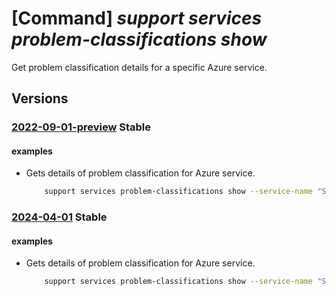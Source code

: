 # [Command] _support services problem-classifications show_

Get problem classification details for a specific Azure service.

## Versions

### [2022-09-01-preview](/Resources/mgmt-plane/L3Byb3ZpZGVycy9taWNyb3NvZnQuc3VwcG9ydC9zZXJ2aWNlcy97fS9wcm9ibGVtY2xhc3NpZmljYXRpb25zL3t9/2022-09-01-preview.xml) **Stable**

<!-- mgmt-plane /providers/microsoft.support/services/{}/problemclassifications/{} 2022-09-01-preview -->

#### examples

- Gets details of problem classification for Azure service.
    ```bash
        support services problem-classifications show --service-name "ServiceNameGuid" --problem-classification-name "ProblemClassificationNameGuid"
    ```

### [2024-04-01](/Resources/mgmt-plane/L3Byb3ZpZGVycy9taWNyb3NvZnQuc3VwcG9ydC9zZXJ2aWNlcy97fS9wcm9ibGVtY2xhc3NpZmljYXRpb25zL3t9/2024-04-01.xml) **Stable**

<!-- mgmt-plane /providers/microsoft.support/services/{}/problemclassifications/{} 2024-04-01 -->

#### examples

- Gets details of problem classification for Azure service.
    ```bash
        support services problem-classifications show --service-name "ServiceNameGuid" --problem-classification-name "ProblemClassificationNameGuid"
    ```
